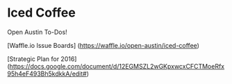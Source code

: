 # Iced Coffee

Open Austin To-Dos!

[Waffle.io Issue Boards]
(https://waffle.io/open-austin/iced-coffee)

[Strategic Plan for 2016]
(https://docs.google.com/document/d/12EGMSZL2wGKpxwcxCFCTMoeRfx95h4eF493Bh5kdkkA/edit#)
